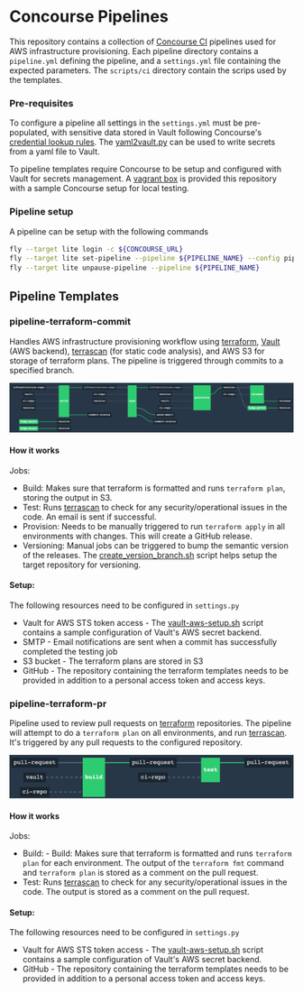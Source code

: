Concourse Pipelines
====================
This repository contains a collection of [Concourse CI](https://concourse.ci) pipelines used for AWS infrastructure provisioning. Each pipeline directory contains a `pipeline.yml` defining the pipeline, and a `settings.yml` file containing the expected parameters. The `scripts/ci` directory contain the scrips used by the templates.

### Pre-requisites

To configure a pipeline all settings in the `settings.yml` must be pre-populated, with sensitive data stored in Vault following Concourse's [credential lookup rules](http://concourse.ci/creds.html#vault). The [yaml2vault.py](scripts/tools/yaml2vault.py) can be used to write secrets from a yaml file to Vault.

To pipeline templates require Concourse to be setup and configured with Vault for secrets management. A [vagrant box](Vagrantfile) is provided this repository with a sample Concourse setup for local testing.

### Pipeline setup

A pipeline can be setup with the following commands

```bash
fly --target lite login -c ${CONCOURSE_URL}
fly --target lite set-pipeline --pipeline ${PIPELINE_NAME} --config pipeline.yml -n --load-vars-from settings.yml
fly --target lite unpause-pipeline --pipeline ${PIPELINE_NAME}
```

Pipeline Templates
-------------------

### pipeline-terraform-commit

Handles AWS infrastructure provisioning workflow using [terraform](https://terraform.io), [Vault](https://vaultproject.io) (AWS backend), [terrascan](https://github.com/cesar-rodriguez/terrascan) (for static code analysis), and AWS S3 for storage of terraform plans. The pipeline is triggered through commits to a specified branch.

![pipeline-terraform-commit](images/pipeline-terraform-commit.png)

#### How it works

Jobs:
- Build: Makes sure that terraform is formatted and runs `terraform plan`, storing the output in S3.
- Test: Runs [terrascan](https://github.com/cesar-rodriguez/terrascan) to check for any security/operational issues in the code. An email is sent if successful.
- Provision: Needs to be manually triggered to run `terraform apply` in all environments with changes. This will create a GitHub release.
- Versioning: Manual jobs can be triggered to bump the semantic version of the releases. The [create_version_branch.sh](scripts/tools/create_version_branch.sh) script helps setup the target repository for versioning.

#### Setup:

The following resources need to be configured in `settings.py`
- Vault for AWS STS token access - The [vault-aws-setup.sh](scripts/tools/vault-aws-setup.sh) script contains a sample configuration of Vault's AWS secret backend.
- SMTP - Email notifications are sent when a commit has successfully completed the testing job
- S3 bucket - The terraform plans are stored in S3
- GitHub - The repository containing the terraform templates needs to be provided in addition to a personal access token and access keys.

### pipeline-terraform-pr

Pipeline used to review pull requests on [terraform](https://terraform.io) repositories. The pipeline will attempt to do a `terraform plan` on all environments, and run [terrascan](https://github.com/cesar-rodriguez/terrascan). It's triggered by any pull requests to the configured repository.

![pipeline-terraform-commit](images/pipeline-terraform-pr.png)

#### How it works

Jobs:
- Build: - Build: Makes sure that terraform is formatted and runs `terraform plan` for each environment. The output of the `terraform fmt` command and `terraform plan` is stored as a comment on the pull request.
- Test: Runs [terrascan](https://github.com/cesar-rodriguez/terrascan) to check for any security/operational issues in the code. The output is stored as a comment on the pull request.

#### Setup:

The following resources need to be configured in `settings.py`
- Vault for AWS STS token access - The [vault-aws-setup.sh](scripts/tools/vault-aws-setup.sh) script contains a sample configuration of Vault's AWS secret backend.
- GitHub - The repository containing the terraform templates needs to be provided in addition to a personal access token and access keys.

